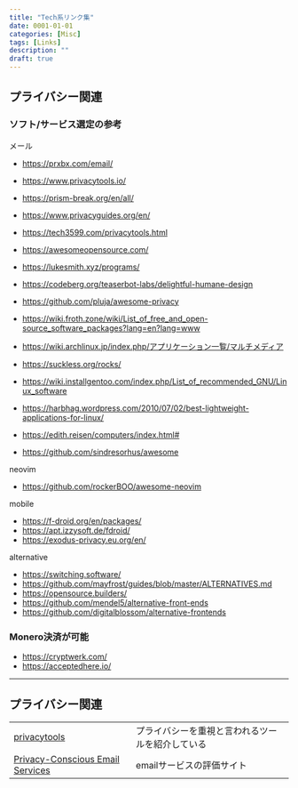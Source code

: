 ```yaml
---
title: "Tech系リンク集"
date: 0001-01-01
categories: [Misc]
tags: [Links]
description: ""
draft: true
---
```



## プライバシー関連

### ソフト/サービス選定の参考
メール
- https://prxbx.com/email/

- https://www.privacytools.io/
- https://prism-break.org/en/all/
- https://www.privacyguides.org/en/
- https://tech3599.com/privacytools.html
- https://awesomeopensource.com/
- https://lukesmith.xyz/programs/
- https://codeberg.org/teaserbot-labs/delightful-humane-design
- https://github.com/pluja/awesome-privacy
- https://wiki.froth.zone/wiki/List_of_free_and_open-source_software_packages?lang=en?lang=www
- https://wiki.archlinux.jp/index.php/アプリケーション一覧/マルチメディア
- https://suckless.org/rocks/
- https://wiki.installgentoo.com/index.php/List_of_recommended_GNU/Linux_software
- https://harbhag.wordpress.com/2010/07/02/best-lightweight-applications-for-linux/
- https://edith.reisen/computers/index.html#
- https://github.com/sindresorhus/awesome

neovim
- https://github.com/rockerBOO/awesome-neovim


mobile
- https://f-droid.org/en/packages/
- https://apt.izzysoft.de/fdroid/
- https://exodus-privacy.eu.org/en/

alternative
- https://switching.software/
- https://github.com/mayfrost/guides/blob/master/ALTERNATIVES.md
- https://opensource.builders/
- https://github.com/mendel5/alternative-front-ends
- https://github.com/digitalblossom/alternative-frontends


### Monero決済が可能

- https://cryptwerk.com/
- https://acceptedhere.io/



---
## プライバシー関連

|                                                              |                                                  |
| ---                                                          | ---                                              |
| [privacytools](https://www.privacytools.io/)                 | プライバシーを重視と言われるツールを紹介している |
| [Privacy-Conscious Email Services](https://prxbx.com/email/) | emailサービスの評価サイト                        |
